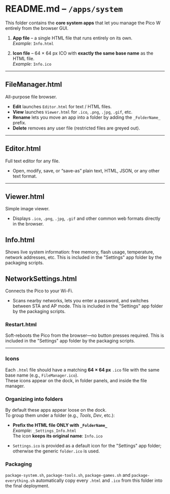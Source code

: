 # README.md – `/apps/system`

This folder contains the **core system apps** that let you manage the Pico W entirely from the browser GUI.

1. **App file** – a single HTML file that runs entirely on its own.  
   *Example:* `Info.html`

2. **Icon file** – 64 × 64 px ICO with **exactly the same base name** as the HTML file.  
   *Example:* `Info.ico`

---

## FileManager.html  
All-purpose file browser.  
- **Edit** launches `Editor.html` for text / HTML files.  
- **View** launches `Viewer.html` for `.ico`, `.png`, `.jpg`, `.gif`, etc.  
- **Rename** lets you move an app into a folder by adding the `_FolderName_` prefix.  
- **Delete** removes any user file (restricted files are greyed out).  

---

## Editor.html  
Full text editor for any file.  
- Open, modify, save, or “save-as” plain text, HTML, JSON, or any other text format.  

---

## Viewer.html  
Simple image viewer.  
- Displays `.ico`, `.png`, `.jpg`, `.gif` and other common web formats directly in the browser.  


## Info.html  
Shows live system information: free memory, flash usage, temperature, network addresses, etc.  This is included in the "Settings" app folder by the packaging scripts.

## NetworkSettings.html  
Connects the Pico to your Wi-Fi.  
- Scans nearby networks, lets you enter a password, and switches between STA and AP mode.  This is included in the "Settings" app folder by the packaging scripts.

### Restart.html  
Soft-reboots the Pico from the browser—no button presses required. This is included in the "Settings" app folder by the packaging scripts.  


---

### Icons  
Each `.html` file should have a matching **64 × 64 px** `.ico` file with the same base name (e.g., `FileManager.ico`).  
These icons appear on the dock, in folder panels, and inside the file manager.

### Organizing into folders  
By default these apps appear loose on the dock.  
To group them under a folder (e.g., *Tools*, *Dev*, etc.):

- **Prefix the HTML file ONLY with `_FolderName_`**  
  *Example:* `_Settings_Info.html`  
  The icon **keeps its original name**: `Info.ico`

- `Settings.ico` is provided as a default icon for the "Settings" app folder; otherwise the generic `folder.ico` is used.

### Packaging  
`package-system.sh`, `package-tools.sh`, `package-games.sh` and `package-everything.sh` automatically copy every `.html` and `.ico` from this folder into the final deployment.